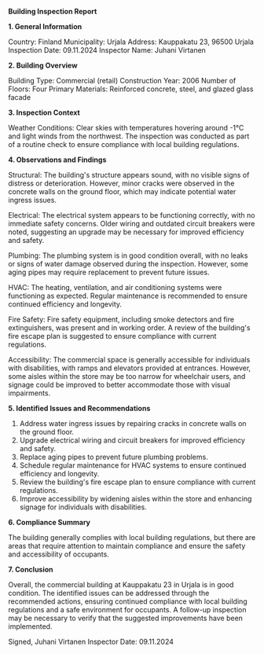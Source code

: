  **Building Inspection Report**

**1. General Information**

Country: Finland
Municipality: Urjala
Address: Kauppakatu 23, 96500 Urjala
Inspection Date: 09.11.2024
Inspector Name: Juhani Virtanen

**2. Building Overview**

Building Type: Commercial (retail)
Construction Year: 2006
Number of Floors: Four
Primary Materials: Reinforced concrete, steel, and glazed glass facade

**3. Inspection Context**

Weather Conditions: Clear skies with temperatures hovering around -1°C and light winds from the northwest. The inspection was conducted as part of a routine check to ensure compliance with local building regulations.

**4. Observations and Findings**

Structural: The building's structure appears sound, with no visible signs of distress or deterioration. However, minor cracks were observed in the concrete walls on the ground floor, which may indicate potential water ingress issues.

Electrical: The electrical system appears to be functioning correctly, with no immediate safety concerns. Older wiring and outdated circuit breakers were noted, suggesting an upgrade may be necessary for improved efficiency and safety.

Plumbing: The plumbing system is in good condition overall, with no leaks or signs of water damage observed during the inspection. However, some aging pipes may require replacement to prevent future issues.

HVAC: The heating, ventilation, and air conditioning systems were functioning as expected. Regular maintenance is recommended to ensure continued efficiency and longevity.

Fire Safety: Fire safety equipment, including smoke detectors and fire extinguishers, was present and in working order. A review of the building's fire escape plan is suggested to ensure compliance with current regulations.

Accessibility: The commercial space is generally accessible for individuals with disabilities, with ramps and elevators provided at entrances. However, some aisles within the store may be too narrow for wheelchair users, and signage could be improved to better accommodate those with visual impairments.

**5. Identified Issues and Recommendations**

1. Address water ingress issues by repairing cracks in concrete walls on the ground floor.
2. Upgrade electrical wiring and circuit breakers for improved efficiency and safety.
3. Replace aging pipes to prevent future plumbing problems.
4. Schedule regular maintenance for HVAC systems to ensure continued efficiency and longevity.
5. Review the building's fire escape plan to ensure compliance with current regulations.
6. Improve accessibility by widening aisles within the store and enhancing signage for individuals with disabilities.

**6. Compliance Summary**

The building generally complies with local building regulations, but there are areas that require attention to maintain compliance and ensure the safety and accessibility of occupants.

**7. Conclusion**

Overall, the commercial building at Kauppakatu 23 in Urjala is in good condition. The identified issues can be addressed through the recommended actions, ensuring continued compliance with local building regulations and a safe environment for occupants. A follow-up inspection may be necessary to verify that the suggested improvements have been implemented.

Signed,
Juhani Virtanen
Inspector
Date: 09.11.2024